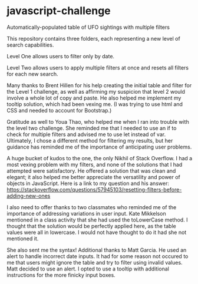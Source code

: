 # javascript-challenge
Automatically-populated table of UFO sightings with multiple filters

This repository contains three folders, each representing a new level of search capabilities. 

Level One allows users to filter only by date. 

Level Two allows users to apply multiple filters at once and resets all filters for each new search. 

Many thanks to Brent Hillen for his help creating the initial table and filter for the Level 1 challenge, as well as affirming my suspicion that level 2 would involve a whole lot of copy and paste. He also helped me implement my tooltip solution, which had been vexing me. (I was trying to use html and CSS and needed to account for Bootstrap.)

Gratitude as well to Youa Thao, who helped me when I ran into trouble with the level two challenge. She reminded me that I needed to use an if to check for multiple filters and advised me to use let instead of var. Ultimately, I chose a different method for filtering my results, but her guidance has reminded me of the importance of anticipating user problems. 

A huge bucket of kudos to the one, the only Nikhil of Stack Overflow. I had a most vexing problem with my filters, and none of the solutions that I had attempted were satisfactory. He offered a solution that was clean and elegant; it also helped me better appreciate the versatility and power of objects in JavaScript. Here is a link to my question and his answer: https://stackoverflow.com/questions/57945103/resetting-filters-before-adding-new-ones 


I also need to offer thanks to two classmates who reminded me of the importance of addressing variations in user input. 
Kate Mikkelson mentioned in a class activity that she had used the toLowerCase method. I thought that the solution would be perfectly applied here, as the table values were all in lowercase. I would not have thought to do it had she not mentioned it. 

She also sent me the syntax! Additional thanks to Matt Garcia. He used an alert to handle incorrect date inputs. It had for some reason not occured to me that users might ignore the table and try to filter using invalid values. Matt decided to use an alert. I opted to use a tooltip with additional instructions for the more finicky input boxes. 